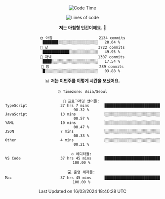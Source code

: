 <div align="center">

<br />

 <!--START_SECTION:waka-->
![Code Time](http://img.shields.io/badge/Code%20Time-2%2C260%20hrs%2038%20mins-blue)

![Lines of code](https://img.shields.io/badge/%EC%A0%80%EB%8A%94%20%EC%97%AC%ED%83%9C%EA%B9%8C%EC%A7%80%20-4.2%20million%20%EC%A4%84%EC%9D%98%20%EC%BD%94%EB%93%9C%EB%A5%BC%20%EC%9E%91%EC%84%B1%ED%96%88%EC%96%B4%EC%9A%94.-blue)

**저는 아침형 인간이에요. 🐤** 

```text
🌞 아침                     2134 commits        ███████░░░░░░░░░░░░░░░░░░   28.64 % 
🌆 낮　                     3722 commits        ████████████░░░░░░░░░░░░░   49.95 % 
🌃 저녁                     1307 commits        ████░░░░░░░░░░░░░░░░░░░░░   17.54 % 
🌙 밤　                     289 commits         █░░░░░░░░░░░░░░░░░░░░░░░░   03.88 % 
```


📊 **저는 이번주를 이렇게 시간을 보냈어요.** 

```text
🕑︎ Timezone: Asia/Seoul

💬 프로그래밍 언어들: 
TypeScript               37 hrs 7 mins       █████████████████████████   98.32 % 
JavaScript               13 mins             ░░░░░░░░░░░░░░░░░░░░░░░░░   00.57 % 
YAML                     10 mins             ░░░░░░░░░░░░░░░░░░░░░░░░░   00.47 % 
JSON                     7 mins              ░░░░░░░░░░░░░░░░░░░░░░░░░   00.33 % 
Other                    4 mins              ░░░░░░░░░░░░░░░░░░░░░░░░░   00.21 % 

🔥 에디터들: 
VS Code                  37 hrs 45 mins      █████████████████████████   100.00 % 

💻 운영 체제들: 
Mac                      37 hrs 45 mins      █████████████████████████   100.00 % 
```


 Last Updated on 16/03/2024 18:40:28 UTC
<!--END_SECTION:waka-->

</div>
